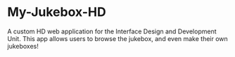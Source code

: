 # My-Jukebox-HD
A custom HD web application for the Interface Design and Development Unit. This app allows users to browse the jukebox, and even make their own jukeboxes!
